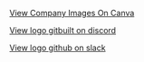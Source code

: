 [View Company Images On Canva](https://www.canva.com/design/DAFjwxD1eLU/gILGUS7gl6dBYb0utQQduA/edit?utm_content=DAFjwxD1eLU&utm_campaign=designshare&utm_medium=link2&utm_source=sharebutton)

[View logo gitbuilt on discord](https://cdn.discordapp.com/attachments/1103863948870168616/1111110779513614386/GitBuilt_1.png)

[View logo github on slack](https://files.slack.com/files-pri/T0475B3RXUN-F058Z6T22TZ/gitbuilt__1_.png)
